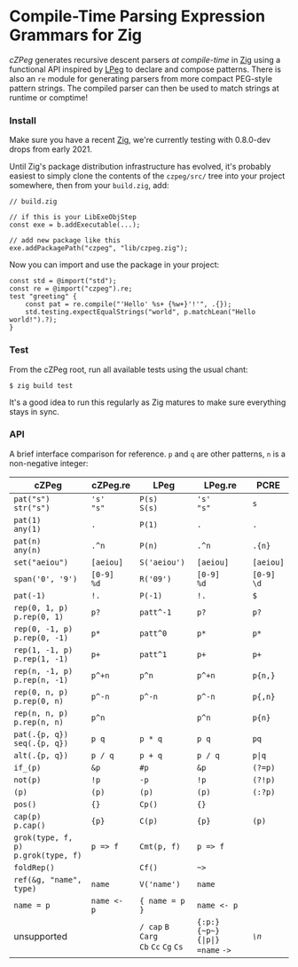# Compile-Time Parsing Expression Grammars for Zig

*cZPeg* generates recursive descent parsers *at compile-time* in [Zig] using a
functional API inspired by [LPeg] to declare and compose patterns.  There is
also an `re` module for generating parsers from more compact PEG-style pattern
strings.  The compiled parser can then be used to match strings at runtime or
comptime!


### Install

Make sure you have a recent [Zig], we're currently testing with 0.8.0-dev
drops from early 2021.

Until Zig's package distribution infrastructure has evolved, it's probably
easiest to simply clone the contents of the `czpeg/src/` tree into your
project somewhere, then from your `build.zig`, add:

```zig
// build.zig

// if this is your LibExeObjStep
const exe = b.addExecutable(...);

// add new package like this
exe.addPackagePath("czpeg", "lib/czpeg.zig");
```

Now you can import and use the package in your project:

```zig
const std = @import("std");
const re = @import("czpeg").re;
test "greeting" {
    const pat = re.compile("'Hello' %s+ {%w+}'!'", .{});
    std.testing.expectEqualStrings("world", p.matchLean("Hello world!").?);
}
```


### Test

From the cZPeg root, run all available tests using the usual chant:

```console
$ zig build test
```

It's a good idea to run this regularly as Zig matures to make sure everything
stays in sync.


### API

A brief interface comparison for reference.  `p` and `q` are other patterns,
`n` is a non-negative integer:

| cZPeg                     | cZPeg.re  | LPeg         | LPeg.re   | PCRE      |
|---------------------------|-----------|--------------|-----------|-----------|
| `pat("s")`<br>`str("s")`  | `'s'`<br>`"s"` | `P(s)`<br>`S(s)` | `'s'`<br>`"s"` | `s` |
| `pat(1)`<br>`any(1)`      | `.`       | `P(1)`       | `.`       | `.`       |
| `pat(n)`<br>`any(n)`      | `.^n`     | `P(n)`       | `.^n`     | `.{n}`    |
| `set("aeiou")`            | `[aeiou]` | `S('aeiou')` | `[aeiou]` | `[aeiou]` |
| `span('0', '9')`          | `[0-9]`<br>`%d` | `R('09')` | `[0-9]`<br>`%d` | `[0-9]`<br>`\d` |
| `pat(-1)`                 | `!.`      | `P(-1)`      | `!.`      | `$`       |
| `rep(0, 1, p)`<br>`p.rep(0, 1)` | `p?` | `patt^-1`   | `p?`      | `p?`      |
| `rep(0, -1, p)`<br>`p.rep(0, -1)` | `p*` | `patt^0`  | `p*`      | `p*`      |
| `rep(1, -1, p)`<br>`p.rep(1, -1)` | `p+` | `patt^1`  | `p+`      | `p+`      |
| `rep(n, -1, p)`<br>`p.rep(n, -1)` | `p^+n` | `p^n`   | `p^+n`    | `p{n,}`   |
| `rep(0, n, p)`<br>`p.rep(0, n)` | `p^-n` | `p^-n`    | `p^-n`    | `p{,n}`   |
| `rep(n, n, p)`<br>`p.rep(n, n)` | `p^n` |            | `p^n`     | `p{n}`    |
| `pat(.{p, q})`<br>`seq(.{p, q})` | `p q` | `p * q`   | `p q`     | `pq`      |
| `alt(.{p, q})`            | `p / q`   | `p + q`      | `p / q`   | `p\|q`    |
| `if_(p)`                  | `&p`      | `#p`         | `&p`      | `(?=p)`   |
| `not(p)`                  | `!p`      | `-p`         | `!p`      | `(?!p)`   |
| `(p)`                     | `(p)`     | `(p)`        | `(p)`     | `(:?p)`   |
| `pos()`                   | `{}`      | `Cp()`       | `{}`      |           |
| `cap(p)`<br>`p.cap()`     | `{p}`     | `C(p)`       | `{p}`     | `(p)`     |
| `grok(type, f, p)`<br>`p.grok(type, f)` | `p => f` | `Cmt(p, f)` | `p => f` | |
| `foldRep()`               |           | `Cf()`       | `~>`      |           |
| `ref(&g, "name", type)`   | `name`    | `V('name')`  | `name`    |           |
| `name = p`                | `name <- p` | `{ name = p }` | `name <- p` |     |
| unsupported | | `/ cap` `B` `Carg`<br>`Cb` `Cc` `Cg` `Cs` | `{:p:}` `{~p~}` `{\|p\|}`<br>`=name` `->` | *`\n`* |


[Zig]: https://ziglang.org
[LPeg]: http://www.inf.puc-rio.br/~roberto/lpeg/
